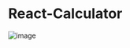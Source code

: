 # React-Calculator
![image](https://user-images.githubusercontent.com/59081893/196643249-e300f52e-978a-4260-9057-8a79e8cb72a5.png)
